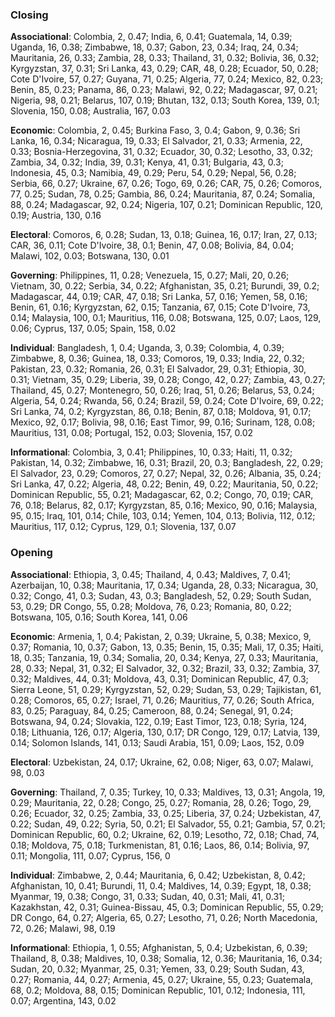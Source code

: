 ### Closing

**Associational**: Colombia, 2, 0.47; India, 6, 0.41; Guatemala, 14, 0.39; Uganda, 16, 0.38; Zimbabwe, 18, 0.37; Gabon, 23, 0.34; Iraq, 24, 0.34; Mauritania, 26, 0.33; Zambia, 28, 0.33; Thailand, 31, 0.32; Bolivia, 36, 0.32; Kyrgyzstan, 37, 0.31; Sri Lanka, 43, 0.29; CAR, 48, 0.28; Ecuador, 50, 0.28; Cote D'Ivoire, 57, 0.27; Guyana, 71, 0.25; Algeria, 77, 0.24; Mexico, 82, 0.23; Benin, 85, 0.23; Panama, 86, 0.23; Malawi, 92, 0.22; Madagascar, 97, 0.21; Nigeria, 98, 0.21; Belarus, 107, 0.19; Bhutan, 132, 0.13; South Korea, 139, 0.1; Slovenia, 150, 0.08; Australia, 167, 0.03

**Economic**: Colombia, 2, 0.45; Burkina Faso, 3, 0.4; Gabon, 9, 0.36; Sri Lanka, 16, 0.34; Nicaragua, 19, 0.33; El Salvador, 21, 0.33; Armenia, 22, 0.33; Bosnia-Herzegovina, 31, 0.32; Ecuador, 30, 0.32; Lesotho, 33, 0.32; Zambia, 34, 0.32; India, 39, 0.31; Kenya, 41, 0.31; Bulgaria, 43, 0.3; Indonesia, 45, 0.3; Namibia, 49, 0.29; Peru, 54, 0.29; Nepal, 56, 0.28; Serbia, 66, 0.27; Ukraine, 67, 0.26; Togo, 69, 0.26; CAR, 75, 0.26; Comoros, 77, 0.25; Sudan, 78, 0.25; Gambia, 86, 0.24; Mauritania, 87, 0.24; Somalia, 88, 0.24; Madagascar, 92, 0.24; Nigeria, 107, 0.21; Dominican Republic, 120, 0.19; Austria, 130, 0.16

**Electoral**: Comoros, 6, 0.28; Sudan, 13, 0.18; Guinea, 16, 0.17; Iran, 27, 0.13; CAR, 36, 0.11; Cote D'Ivoire, 38, 0.1; Benin, 47, 0.08; Bolivia, 84, 0.04; Malawi, 102, 0.03; Botswana, 130, 0.01

**Governing**: Philippines, 11, 0.28; Venezuela, 15, 0.27; Mali, 20, 0.26; Vietnam, 30, 0.22; Serbia, 34, 0.22; Afghanistan, 35, 0.21; Burundi, 39, 0.2; Madagascar, 44, 0.19; CAR, 47, 0.18; Sri Lanka, 57, 0.16; Yemen, 58, 0.16; Benin, 61, 0.16; Kyrgyzstan, 62, 0.15; Tanzania, 67, 0.15; Cote D'Ivoire, 73, 0.14; Malaysia, 100, 0.1; Mauritius, 116, 0.08; Botswana, 125, 0.07; Laos, 129, 0.06; Cyprus, 137, 0.05; Spain, 158, 0.02

**Individual**: Bangladesh, 1, 0.4; Uganda, 3, 0.39; Colombia, 4, 0.39; Zimbabwe, 8, 0.36; Guinea, 18, 0.33; Comoros, 19, 0.33; India, 22, 0.32; Pakistan, 23, 0.32; Romania, 26, 0.31; El Salvador, 29, 0.31; Ethiopia, 30, 0.31; Vietnam, 35, 0.29; Liberia, 39, 0.28; Congo, 42, 0.27; Zambia, 43, 0.27; Thailand, 45, 0.27; Montenegro, 50, 0.26; Iraq, 51, 0.26; Belarus, 53, 0.24; Algeria, 54, 0.24; Rwanda, 56, 0.24; Brazil, 59, 0.24; Cote D'Ivoire, 69, 0.22; Sri Lanka, 74, 0.2; Kyrgyzstan, 86, 0.18; Benin, 87, 0.18; Moldova, 91, 0.17; Mexico, 92, 0.17; Bolivia, 98, 0.16; East Timor, 99, 0.16; Surinam, 128, 0.08; Mauritius, 131, 0.08; Portugal, 152, 0.03; Slovenia, 157, 0.02

**Informational**: Colombia, 3, 0.41; Philippines, 10, 0.33; Haiti, 11, 0.32; Pakistan, 14, 0.32; Zimbabwe, 16, 0.31; Brazil, 20, 0.3; Bangladesh, 22, 0.29; El Salvador, 23, 0.29; Comoros, 27, 0.27; Nepal, 32, 0.26; Albania, 35, 0.24; Sri Lanka, 47, 0.22; Algeria, 48, 0.22; Benin, 49, 0.22; Mauritania, 50, 0.22; Dominican Republic, 55, 0.21; Madagascar, 62, 0.2; Congo, 70, 0.19; CAR, 76, 0.18; Belarus, 82, 0.17; Kyrgyzstan, 85, 0.16; Mexico, 90, 0.16; Malaysia, 95, 0.15; Iraq, 101, 0.14; Chile, 103, 0.14; Yemen, 104, 0.13; Bolivia, 112, 0.12; Mauritius, 117, 0.12; Cyprus, 129, 0.1; Slovenia, 137, 0.07

### Opening

**Associational**: Ethiopia, 3, 0.45; Thailand, 4, 0.43; Maldives, 7, 0.41; Azerbaijan, 10, 0.38; Mauritania, 17, 0.34; Uganda, 28, 0.33; Nicaragua, 30, 0.32; Congo, 41, 0.3; Sudan, 43, 0.3; Bangladesh, 52, 0.29; South Sudan, 53, 0.29; DR Congo, 55, 0.28; Moldova, 76, 0.23; Romania, 80, 0.22; Botswana, 105, 0.16; South Korea, 141, 0.06

**Economic**: Armenia, 1, 0.4; Pakistan, 2, 0.39; Ukraine, 5, 0.38; Mexico, 9, 0.37; Romania, 10, 0.37; Gabon, 13, 0.35; Benin, 15, 0.35; Mali, 17, 0.35; Haiti, 18, 0.35; Tanzania, 19, 0.34; Somalia, 20, 0.34; Kenya, 27, 0.33; Mauritania, 28, 0.33; Nepal, 31, 0.32; El Salvador, 32, 0.32; Brazil, 33, 0.32; Zambia, 37, 0.32; Maldives, 44, 0.31; Moldova, 43, 0.31; Dominican Republic, 47, 0.3; Sierra Leone, 51, 0.29; Kyrgyzstan, 52, 0.29; Sudan, 53, 0.29; Tajikistan, 61, 0.28; Comoros, 65, 0.27; Israel, 71, 0.26; Mauritius, 77, 0.26; South Africa, 83, 0.25; Paraguay, 84, 0.25; Cameroon, 88, 0.24; Senegal, 91, 0.24; Botswana, 94, 0.24; Slovakia, 122, 0.19; East Timor, 123, 0.18; Syria, 124, 0.18; Lithuania, 126, 0.17; Algeria, 130, 0.17; DR Congo, 129, 0.17; Latvia, 139, 0.14; Solomon Islands, 141, 0.13; Saudi Arabia, 151, 0.09; Laos, 152, 0.09

**Electoral**: Uzbekistan, 24, 0.17; Ukraine, 62, 0.08; Niger, 63, 0.07; Malawi, 98, 0.03

**Governing**: Thailand, 7, 0.35; Turkey, 10, 0.33; Maldives, 13, 0.31; Angola, 19, 0.29; Mauritania, 22, 0.28; Congo, 25, 0.27; Romania, 28, 0.26; Togo, 29, 0.26; Ecuador, 32, 0.25; Zambia, 33, 0.25; Liberia, 37, 0.24; Uzbekistan, 47, 0.22; Sudan, 49, 0.22; Syria, 50, 0.21; El Salvador, 55, 0.21; Gambia, 57, 0.21; Dominican Republic, 60, 0.2; Ukraine, 62, 0.19; Lesotho, 72, 0.18; Chad, 74, 0.18; Moldova, 75, 0.18; Turkmenistan, 81, 0.16; Laos, 86, 0.14; Bolivia, 97, 0.11; Mongolia, 111, 0.07; Cyprus, 156, 0

**Individual**: Zimbabwe, 2, 0.44; Mauritania, 6, 0.42; Uzbekistan, 8, 0.42; Afghanistan, 10, 0.41; Burundi, 11, 0.4; Maldives, 14, 0.39; Egypt, 18, 0.38; Myanmar, 19, 0.38; Congo, 31, 0.33; Sudan, 40, 0.31; Mali, 41, 0.31; Kazakhstan, 42, 0.31; Guinea-Bissau, 45, 0.3; Dominican Republic, 55, 0.29; DR Congo, 64, 0.27; Algeria, 65, 0.27; Lesotho, 71, 0.26; North Macedonia, 72, 0.26; Malawi, 98, 0.19

**Informational**: Ethiopia, 1, 0.55; Afghanistan, 5, 0.4; Uzbekistan, 6, 0.39; Thailand, 8, 0.38; Maldives, 10, 0.38; Somalia, 12, 0.36; Mauritania, 16, 0.34; Sudan, 20, 0.32; Myanmar, 25, 0.31; Yemen, 33, 0.29; South Sudan, 43, 0.27; Romania, 44, 0.27; Armenia, 45, 0.27; Ukraine, 55, 0.23; Guatemala, 68, 0.2; Moldova, 88, 0.15; Dominican Republic, 101, 0.12; Indonesia, 111, 0.07; Argentina, 143, 0.02


